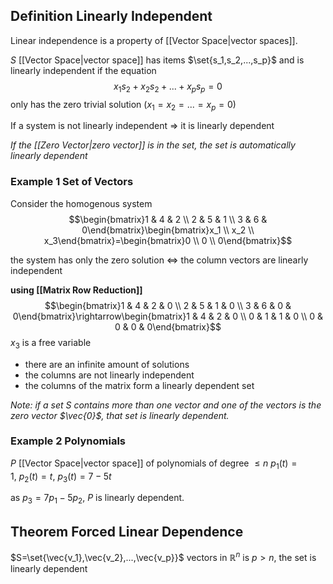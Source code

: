 ## Definition Linearly Independent
Linear independence is a property of [[Vector Space|vector spaces]].

$S$ [[Vector Space|vector space]] has items $\set{s_1,s_2,...,s_p}$ and is linearly independent if the equation $$x_1s_2+x_2s_2+...+x_ps_p=0$$ only has the zero trivial solution ($x_1=x_2=...=x_p=0$)

If a system is not linearly independent $\Rightarrow$ it is linearly dependent

*If the [[Zero Vector|zero vector]] is in the set, the set is automatically linearly dependent*

### Example 1 Set of Vectors
Consider the homogenous system
$$\begin{bmatrix}1 & 4 & 2 \\ 2 & 5 & 1 \\ 3 & 6 & 0\end{bmatrix}\begin{bmatrix}x_1 \\ x_2 \\ x_3\end{bmatrix}=\begin{bmatrix}0 \\ 0 \\ 0\end{bmatrix}$$

the system has only the zero solution $\Leftrightarrow$ the column vectors are linearly independent

**using [[Matrix Row Reduction]]**
$$\begin{bmatrix}1 & 4 & 2 & 0 \\ 2 & 5 & 1 & 0 \\ 3 & 6 & 0 & 0\end{bmatrix}\rightarrow\begin{bmatrix}1 & 4 & 2 & 0 \\ 0 & 1 & 1 & 0 \\ 0 & 0 & 0 & 0\end{bmatrix}$$
$x_3$ is a free variable
- there are an infinite amount of solutions
- the columns are not linearly independent
- the columns of the matrix form a linearly dependent set

*Note: if a set $S$ contains more than one vector and one of the vectors is the zero vector $\vec{0}$, that set is linearly dependent.*

### Example 2 Polynomials
$P$ [[Vector Space|vector space]] of polynomials of degree $\le n$ 
$p_1(t)=1,\:p_2(t)=t,\:p_3(t)=7-5t$

as $p_3=7p_1-5p_2$, $P$ is linearly dependent. 

## Theorem Forced Linear Dependence
$S=\set{\vec{v_1},\vec{v_2},...,\vec{v_p}}$  vectors in $\mathbb{R}^n$
is $p>n$, the set is linearly dependent